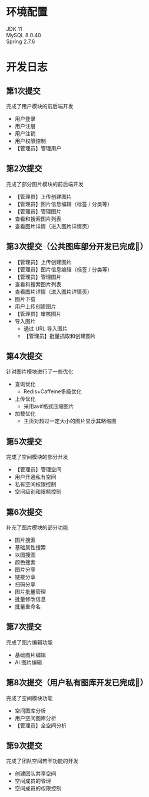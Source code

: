 # 环境配置
JDK 11  
MySQL 8.0.40  
Spring 2.7.6  
# 开发日志
## 第1次提交
完成了用户模块的前后端开发  
- 用户登录
- 用户注册
- 用户注销
- 用户权限控制
- 【管理员】管理用户
## 第2次提交
完成了部分图片模块的前后端开发 
- 【管理员】上传创建图片
- 【管理员】图片信息编辑（标签 / 分类等）
- 【管理员】管理图片
- 查看和搜索图片列表
- 查看图片详情（进入图片详情页）
## 第3次提交（**公共图库部分开发已完成🎉**）
- 【管理员】上传创建图片
- 【管理员】图片信息编辑（标签 / 分类等）
- 【管理员】管理图片
- 查看和搜索图片列表
- 查看图片详情（进入图片详情页）
- 图片下载
- 用户上传创建图片
- 【管理员】审核图片
- 导入图片
  - 通过 URL 导入图片
  - 【管理员】批量抓取和创建图片
## 第4次提交
针对图片模块进行了一些优化  
- 查询优化
  - Redis+Caffeine多级优化
- 上传优化
  - 采用avif格式压缩图片
- 加载优化
  - 主页对超过一定大小的图片显示其略缩图
## 第5次提交
完成了空间模块的部分开发
- 【管理员】管理空间  
- 用户开通私有空间  
- 私有空间权限控制  
- 空间级别和限额控制  
## 第6次提交
补充了图片模块的部分功能  
- 图片搜索
- 基础属性搜索
- 以图搜图
- 颜色搜索
- 图片分享
- 链接分享
- 扫码分享
- 图片批量管理
- 批量修改信息
- 批量重命名
## 第7次提交
完成了图片编辑功能  
- 基础图片编辑
- AI 图片编辑
## 第8次提交（**用户私有图库开发已完成🎉**）
完成了空间模块功能  
- 空间图库分析
- 用户空间图库分析
- 【管理员】全空间分析
## 第9次提交
完成了团队空间若干功能的开发  
- 创建团队共享空间
- 空间成员的管理
- 空间成员的权限控制
